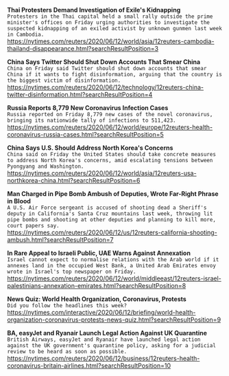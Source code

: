 **Thai Protesters Demand Investigation of Exile's Kidnapping**\
`Protesters in the Thai capital held a small rally outside the prime minister's offices on Friday urging authorities to investigate the suspected kidnapping of an exiled activist by unknown gunmen last week in Cambodia.`\
https://nytimes.com/reuters/2020/06/12/world/asia/12reuters-cambodia-thailand-disappearance.html?searchResultPosition=3

**China Says Twitter Should Shut Down Accounts That Smear China**\
`China on Friday said Twitter should shut down accounts that smear China if it wants to fight disinformation, arguing that the country is the biggest victim of disinformation.`\
https://nytimes.com/reuters/2020/06/12/technology/12reuters-china-twitter-disinformation.html?searchResultPosition=4

**Russia Reports 8,779 New Coronavirus Infection Cases**\
`Russia reported on Friday 8,779 new cases of the novel coronavirus, bringing its nationwide tally of infections to 511,423.`\
https://nytimes.com/reuters/2020/06/12/world/europe/12reuters-health-coronavirus-russia-cases.html?searchResultPosition=5

**China Says U.S. Should Address North Korea's Concerns**\
`China said on Friday the United States should take concrete measures to address North Korea's concerns, amid escalating tensions between Pyongyang and Washington. `\
https://nytimes.com/reuters/2020/06/12/world/asia/12reuters-usa-northkorea-china.html?searchResultPosition=6

**Man Charged in Pipe Bomb Ambush of Deputies, Wrote Far-Right Phrase in Blood**\
`A U.S. Air Force sergeant is accused of shooting dead a Sheriff's deputy in California's Santa Cruz mountains last week, throwing lit pipe bombs and shooting at other deputies and planning to kill more, court papers say.`\
https://nytimes.com/reuters/2020/06/12/us/12reuters-california-shooting-ambush.html?searchResultPosition=7

**In Rare Appeal to Israeli Public, UAE Warns Against Annexation**\
`Israel cannot expect to normalise relations with the Arab world if it annexes land in the occupied West Bank, a United Arab Emirates envoy wrote in Israel's top newspaper on Friday.`\
https://nytimes.com/reuters/2020/06/12/world/middleeast/12reuters-israel-palestinians-annexation-emirates.html?searchResultPosition=8

**News Quiz: World Health Organization, Coronavirus, Protests**\
`Did you follow the headlines this week?`\
https://nytimes.com/interactive/2020/06/12/briefing/world-health-organization-coronavirus-protests-news-quiz.html?searchResultPosition=9

**BA, easyJet and Ryanair Launch Legal Action Against UK Quarantine**\
`British Airways, easyJet and Ryanair have launched legal action against the UK government's quarantine policy, asking for a judicial review to be heard as soon as possible.`\
https://nytimes.com/reuters/2020/06/12/business/12reuters-health-coronavirus-britain-airlines.html?searchResultPosition=10


